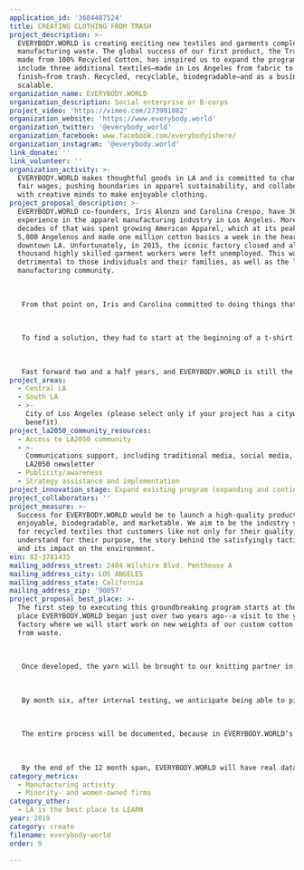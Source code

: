 ```yaml
---
application_id: '3684487524'
title: CREATING CLOTHING FROM TRASH
project_description: >-
  EVERYBODY.WORLD is creating exciting new textiles and garments completely from
  manufacturing waste. The global success of our first product, the Trash Tee,
  made from 100% Recycled Cotton, has inspired us to expand the program to
  include three additional textiles—made in Los Angeles from fabric to
  finish—from trash. Recycled, recyclable, biodegradable—and as a business,
  scalable.
organization_name: EVERYBODY.WORLD
organization_description: Social enterprise or B-corps
project_video: 'https://vimeo.com/273991082'
organization_website: 'https://www.everybody.world'
organization_twitter: '@everybody_world'
organization_facebook: www.facebook.com/everybodyishere/
organization_instagram: '@everybody.world'
link_donate: ''
link_volunteer: ''
organization_activity: >-
  EVERYBODY.WORLD makes thoughtful goods in LA and is committed to championing
  fair wages, pushing boundaries in apparel sustainability, and collaborating
  with creative minds to make enjoyable clothing.
project_proposal_description: >-
  EVERYBODY.WORLD co-founders, Iris Alonzo and Carolina Crespo, have 30 years
  experience in the apparel manufacturing industry in Los Angeles. More than two
  decades of that was spent growing American Apparel, which at its peak employed
  5,000 Angelenos and made one million cotton basics a week in the heart of
  downtown LA. Unfortunately, in 2015, the iconic factory closed and all several
  thousand highly skilled garment workers were left unemployed. This was
  detrimental to those individuals and their families, as well as the larger
  manufacturing community. 
   
   
   
   From that point on, Iris and Carolina committed to doing things that would support local apparel manufacturing, while also being acutely aware of fashion being the second most polluting industry on the planet, and in 2016, Iris and Carolina set out to create the world’s first 100% Recycled Cotton t-shirt utilizing post-industrial waste streams. 
   
   
   
   To find a solution, they had to start at the beginning of a t-shirt’s journey, at the yarn source. On their first visit to one of the largest yarn factories in the United States to talk about their waste streams, Iris and Carolina had their “aha!” moment. The yarn factory disclosed that they were producing about 500,000 pounds of cotton waste a week. One t-shirt is about half a pound of yarn. The duo had previously built a brand that was producing 1 million t-shirts per week. The math worked, and they knew they had an innovative and scalable business model!
   
   
   
   Fast forward two and a half years, and EVERYBODY.WORLD is still the only company that has figured out how to make a 100% Recycled Cotton t-shirt. They have created a viable business that sells to forward-thinking B2C and B2B clientele all over the world. The success of this business means creating more local jobs, using less natural resources and innovating in an industry that is overdue for big change.
project_areas:
  - Central LA
  - South LA
  - >-
    City of Los Angeles (please select only if your project has a citywide
    benefit)
project_la2050_community_resources:
  - Access to LA2050 community
  - >-
    Communications support, including traditional media, social media, and
    LA2050 newsletter
  - Publicity/awareness
  - Strategy assistance and implementation
project_innovation_stage: Expand existing program (expanding and continuing ongoing successful projects)
project_collaborators: ''
project_measure: >-
  Success for EVERYBODY.WORLD would be to launch a high-quality product that’s
  enjoyable, biodegradable, and marketable. We aim to be the industry standard
  for recycled textiles that customers like not only for their quality, but
  understand for their purpose, the story behind the satisfyingly tactile feel,
  and its impact on the environment.
ein: 82-3781435
mailing_address_street: 2404 Wilshire Blvd. Penthouse A
mailing_address_city: LOS ANGELES
mailing_address_state: California
mailing_address_zip: '90057'
project_proposal_best_place: >-
  The first step to executing this groundbreaking program starts at the same
  place EVERYBODY.WORLD began just over two years ago--a visit to the yarn
  factory where we will start work on new weights of our custom cotton yarn made
  from waste. 
   
   
   
   Once developed, the yarn will be brought to our knitting partner in Los Angeles to begin testing the knit process. The research and development phase for textiles ranges from two to four months, and with the addition of a dedicated product developer, we can simultaneously work on all three new recycled fabrics. Once the textiles have the EVERYBODY.WORLD signature handfeel, we will test substituting traditional cotton fabrics with our new-and-improved 100% Recycled Cotton versions in our top-selling silhouettes including hoodies, crewneck sweatshirts, sweatpants and t-shirts. 
   
   
   
   By month six, after internal testing, we anticipate being able to pilot test the new garments with trusted B2B customers. This will allow us to see whether they can positively impact their business using our products. 
   
   
   
   The entire process will be documented, because in EVERYBODY.WORLD’s case, the HOW, WHY and WHO is just as important as the WHAT. With the original content, we’ll begin building an exciting visual narrative with our network of diverse creatives, marketers and media partners, and plan to launch globally to all B2B and B2C clientele by month nine. 
   
   
   
   By the end of the 12 month span, EVERYBODY.WORLD will have real data to demonstrate success in several areas including sales, impact on local manufacturing, consumption of waste materials, and brand recognition. These metrics will inform our approach to scaling the recycled textile program, as well as prove that LA is indeed the best place to CREATE!
category_metrics:
  - Manufacturing activity
  - Minority- and women-owned firms
category_other:
  - LA is the best place to LEARN
year: 2019
category: create
filename: everybody-world
order: 9

---
```

